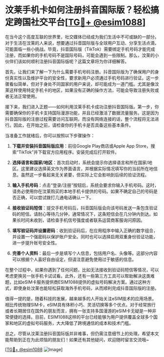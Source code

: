 # 汶莱手机卡如何注册抖音国际版？轻松搞定跨国社交平台[[TG💪+ @esim1088](https://t.me/s/esim1088)]

在当今这个高度互联的世界里，社交媒体已经成为我们生活中不可或缺的一部分。对于生活在汶莱的人来说，想要通过抖音国际版与全球用户互动、分享生活点滴，可能面临一些小挑战。毕竟，抖音国际版（TikTok）需要绑定手机号码才能完成注册，而如果你的手机号码不是国际号码，可能会遇到一些限制。那么，汶莱的小伙伴们该如何顺利注册抖音国际版呢？这篇文章将为你详细解答。

首先，让我们来了解一下为什么需要手机号码注册。抖音国际版为了确保用户的身份真实性以及维护平台的安全性，要求新用户必须通过手机号码进行验证。这一步骤看似简单，但对于身处不同国家的用户来说，却可能成为一道门槛。尤其是像汶莱这样使用特定手机卡的地区，如果没有正确的操作方法，可能会导致注册失败或者无法正常使用。

接下来，我们进入正题——如何利用汶莱手机卡成功注册抖音国际版。第一步，你需要确保你的手机卡支持国际漫游功能，并且已经激活了数据流量服务。这是因为抖音国际版的注册过程需要访问互联网，而没有网络连接的话，整个流程将无法进行。因此，在开始之前，请检查你的手机卡是否具备这些基本条件。

当准备工作就绪后，你可以按照以下步骤操作：

1. **下载并安装抖音国际版应用**：前往Google Play商店或Apple App Store，搜索“TikTok”并下载官方应用程序。安装完成后打开软件。

2. **选择语言和国家/地区**：首次启动时，系统会提示你选择语言和所在国家/地区。这里建议选择英文作为界面语言，并根据实际情况填写你的当前所在地信息。虽然这一步看起来无关紧要，但实际上它会影响到后续的验证流程。

3. **输入手机号码**：点击“登录/注册”按钮后，系统会要求你输入手机号码。这时，请务必使用你在汶莱购买的本地手机卡提供的号码。如果不确定自己的号码是否正确，可以尝试拨打几通电话确认一下。

4. **接收验证码短信**：提交手机号码后，抖音国际版会向该号码发送一条包含验证码的短信。请耐心等待几分钟，通常情况下，这条短信会在几分钟内到达。如果长时间未收到，请检查手机信号强度或者联系运营商客服询问原因。

5. **填写验证码并设置密码**：收到验证码后，在应用程序中输入正确的数字组合，并设置一个强密码以保护账户安全。同时也可以选择启用双重身份验证功能，进一步提升账号安全性。

6. **完善个人资料**：最后一步是填写个人信息，包括用户名、头像等。这部分内容可以根据个人喜好自由设定，但请注意避免使用过于敏感的信息。

在整个过程中，如果你遇到了任何问题，比如无法接收到验证码短信等情况，可以考虑更换另一张手机卡试试看。此外，还有一些第三方工具可以帮助解决这类难题，比如eSIM卡服务提供商ESIM1088提供的虚拟号码解决方案。通过这种方式，即使身处汶莱也能轻松获取海外手机号码，从而顺利完成抖音国际版的注册。

值得一提的是，随着科技的发展，越来越多的人开始关注eSIM技术的应用场景。相比传统物理SIM卡，eSIM具有体积小巧、灵活切换等多个优点。对于经常旅行或者长期居住在国外的朋友而言，拥有一张支持多国漫游的eSIM卡无疑是一种非常便捷的选择。目前，ESIM1088这样的平台已经能够为用户提供覆盖全球多个国家和地区的虚拟号码服务，大大降低了跨境通信的成本和技术门槛。

总之，尽管从汶莱注册抖音国际版并非难事，但仍需注意细节上的处理。希望本文能帮助到正在为此烦恼的朋友们！如果还有其他疑问，欢迎随时留言交流哦~

[[TG💪+ @esim1088](https://t.me/s/esim1088) ![Image](https://i.postimg.cc/4NQfJmqS/Snipaste-2025-05-13-00-14-12.png)]